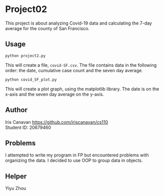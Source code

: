 # Project02

This project is about analyzing Covid-19 data and calculating the 7-day average
for the county of San Francisco.

## Usage

```shell
python project2.py
```
This will create a file, `covid-SF.csv`. The file contains data in the following
order: the date, cumulative case count and the seven day average.

```shell
python covid_SF_plot.py
```
This will create a plot graph, using the matplotlib library. The date is on the
x-axis and the seven day average on the y-axis.

## Author

Iris Canavan <https://github.com/iriscanavan/cs110> \
Student ID: 20679460

## Problems

I attempted to write my program in FP but encountered problems with organizing
the data. I decided to use OOP to group data in objects.

## Helper

Yiyu Zhou
